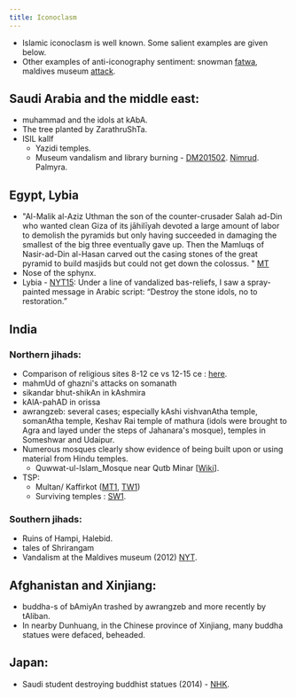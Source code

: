 ```yaml
---
title: Iconoclasm
---
```



- Islamic iconoclasm is well known. Some salient examples are given below.
- Other examples of anti-iconography sentiment: snowman [fatwa](http://www.washingtonpost.com/blogs/worldviews/wp/2015/01/13/frosty-fatwa-saudi-cleric-bans-snowmen/), maldives museum [attack](http://www.nytimes.com/2012/02/14/world/asia/political-turmoil-threatens-archaeological-treasures-in-maldives.html).

## Saudi Arabia and the middle east:
- muhammad and the idols at kAbA.
- The tree planted by ZarathruShTa.
- ISIL kalIf
    - Yazidi temples.
    - Museum vandalism and library burning - [DM201502](http://www.dailymail.co.uk/news/article-2970270/Islamic-State-fighters-destroy-antiquities-Iraq-video.html). [Nimrud](http://www.nytimes.com/2015/03/06/world/middleeast/isis-attacks-iraqi-archaeological-site-at-nimrud.html?smid=fb-share&_r=1). Palmyra.

## Egypt, Lybia
- "Al-Malik al-Aziz Uthman the son of the counter-crusader Salah ad-Din who wanted clean Giza of its jāhilīyah devoted a large amount of labor to demolish the pyramids but only having succeeded in damaging the smallest of the big three eventually gave up. Then the Mamluqs of Nasir-ad-Din al-Hasan carved out the casing stones of the great pyramid to build masjids but could not get down the colossus. " [MT](https://manasataramgini.wordpress.com/2016/08/23/some-meanderings-among-golden-stuff/)  
- Nose of the sphynx.
- Lybia - [NYT15](http://www.newyorker.com/magazine/2015/02/23/unravelling): Under a line of vandalized bas-reliefs, I saw a spray-painted message in Arabic script: “Destroy the stone idols, no to restoration.”


## India
### Northern jihads:
- Comparison of religious sites 8-12 ce vs 12-15 ce : [here](https://twitter.com/vvkbkvv/status/523883328882368513).
- mahmUd of ghazni's attacks on somanath
- sikandar bhut-shikAn in kAshmira
- kAlA-pahAD in orissa
- awrangzeb: several cases; especially kAshi vishvanAtha temple, somanAtha temple, Keshav Rai temple of mathura (idols were brought to Agra and layed under the steps of Jahanara's mosque), temples in Someshwar and Udaipur.
- Numerous mosques clearly show evidence of being built upon or using material from Hindu temples.
    - Quwwat-ul-Islam_Mosque near Qutb Minar \[[Wiki](https://en.wikipedia.org/wiki/Qutb_complex#Quwwat-ul-Islam_Mosque)\].
- TSP:
    - Multan/ Kaffirkot ([MT1](https://paper.li/vAsukeya/1414422064#!photos), [TW1](https://twitter.com/blog_supplement/status/581327521272197120))
    - Surviving temples : [SW1](http://swarajyamag.com/magazine/faith-under-a-shadow/).

### Southern jihads:
- Ruins of Hampi, Halebid.
- tales of Shrirangam
- Vandalism at the Maldives museum (2012) [NYT](http://www.nytimes.com/2012/02/14/world/asia/political-turmoil-threatens-archaeological-treasures-in-maldives.html?_r=0).

## Afghanistan and Xinjiang:
- buddha-s of bAmiyAn trashed by awrangzeb and more recently by tAliban.
- In nearby Dunhuang, in the Chinese province of Xinjiang, many buddha statues were defaced, beheaded.

## Japan:
- Saudi student destroying buddhist statues (2014) - [NHK](https://www.youtube.com/watch?v=nku91rSCSdM).
